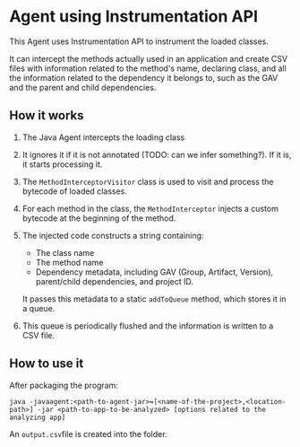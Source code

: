 # Agent using Instrumentation API
This Agent uses Instrumentation API to instrument the loaded classes.

It can intercept the methods actually used in an application and create CSV files with information related to the method's name, declaring class, and all the information related to the dependency it belongs to, such as the GAV and the parent and child dependencies.

## How it works
1. The Java Agent intercepts the loading class
2. It ignores it if it is not annotated (TODO: can we infer something?). If it is, it starts processing it.
3. The `MethodInterceptorVisitor` class is used to visit and process the bytecode of loaded classes.
4. For each method in the class, the `MethodInterceptor` injects a custom bytecode at the beginning of the method.
5. The injected code constructs a string containing:
   - The class name
   - The method name
   - Dependency metadata, including GAV (Group, Artifact, Version), parent/child dependencies, and project ID.

    It passes this metadata to a static `addToQueue` method, which stores it in a queue.
6. This queue is periodically flushed and the information is written to a CSV file.

## How to use it

After packaging the program:

```console
java -javaagent:<path-to-agent-jar>=[<name-of-the-project>,<location-path>] -jar <path-to-app-to-be-analyzed> [options related to the analyzing app]
```

An `output.csv`file is created into the folder.